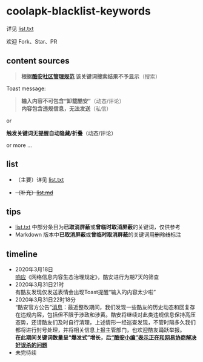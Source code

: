# coolapk-blacklist-keywords
详见 [list.txt](https://github.com/Coolapk-Fan/coolapk-blacklist-keywords/blob/master/list.txt)

欢迎 Fork、Star、PR
## content sources

> **根据[酷安社区管理规范](https://github.com/Coolapk-Fan/communitySpecification) 该关键词搜索结果不予显示**（搜索）

Toast message: 

> **输入内容不可包含“卸载酷安”**（动态/评论）<br>
 **内容包含违规信息，无法发送**（私信）

 or 
 
 **触发关键词无提醒自动隐藏/折叠**（动态/评论）
 
  or more ...
## list
-  （主要）详见 [list.txt](https://github.com/Coolapk-Fan/coolapk-blacklist-keywords/blob/master/list.txt)

-  ~~（补充）[list.md](https://github.com/Coolapk-Fan/coolapk-blacklist-keywords/blob/master/list.txt)~~
## tips
-  [list.txt](https://github.com/Coolapk-Fan/coolapk-blacklist-keywords/blob/master/list.txt) 中部分条目为**已取消屏蔽**或**曾临时取消屏蔽**的关键词，仅供参考
-  Markdown 版本中**已取消屏蔽**或**曾临时取消屏蔽**的关键词用~~删除线~~标注

## timeline
- 2020年3月18日 <br>[响应](https://www.coolapk.com/feed/17375619)《网络信息内容生态治理规定》，酷安进行为期7天的筛查
- 2020年3月31日21时 <br>有酷友发现仅发送表情会出现Toast提醒“输入的内容太少啦”
- 2020年3月31日22时18分 <br>“酷安官方公告”[消息](https://www.coolapk.com/feed/17734430)：最近整改期间，我们发现一些酷友的历史动态和回复存在违规内容，包括但不限于涉政和涉黄。酷安将继续对此类违规信息保持高压态势，还请酷友们及时自行清理，上述情形一经巡查发现，不管时隔多久我们都将进行封号处理，并将相关信息上报主管部门，也欢迎酷友踊跃举报。 <br>
**在此期间关键词数量呈“爆发式”增长，后[“酷安小编”表示正在和网易协商解决好误杀的问题](https://www.coolapk.com/feed/17783309)**
- 未完待续
